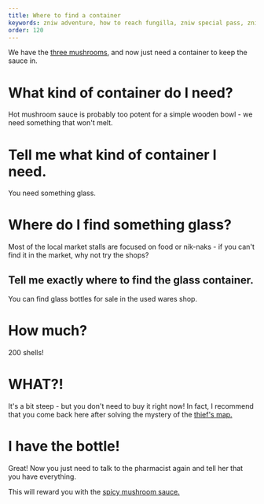```yaml
---
title: Where to find a container
keywords: zniw adventure, how to reach fungilla, zniw special pass, zniw pharmacy, zniw mushroom sauce
order: 120
---
```


We have the [three mushrooms](caps.md), and now just need a container to keep the sauce in.

# What kind of container do I need?
Hot mushroom sauce is probably too potent for a simple wooden bowl - we need something that won't melt.

# Tell me what kind of container I need.
You need something glass.

# Where do I find something glass?
Most of the local market stalls are focused on food or nik-naks - if you can't find it in the market, why not try the shops?

## Tell me exactly where to find the glass container.
You can find glass bottles for sale in the used wares shop.

# How much?
200 shells!

# WHAT?!
It's a bit steep - but you don't need to buy it right now! In fact, I recommend that you come back here after solving the mystery of the [thief's map.](/Fungilla/AfterCloak/index.md)

# I have the bottle!
Great! Now you just need to talk to the pharmacist again and tell her that you have everything.

This will reward you with the [spicy mushroom sauce.](/Fungilla/spicy.md)